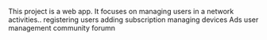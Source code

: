 This project is a web app.
It focuses on managing users in a network
activities..
registering users
adding subscription
managing devices
Ads
user management
community forumn
